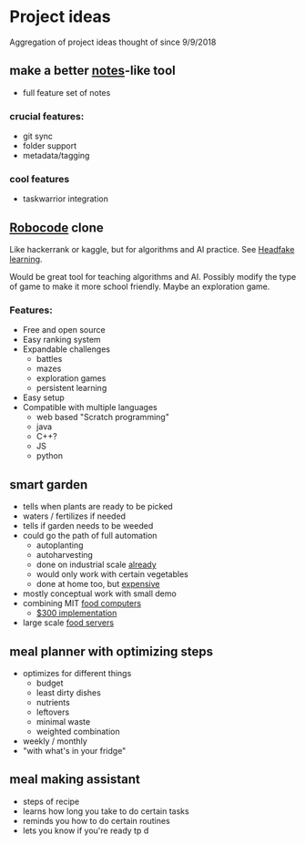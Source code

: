 # Project ideas
Aggregation of project ideas thought of since 9/9/2018


## make a better [notes](https://github.com/pimterry/notes)-like tool
- full feature set of notes

### crucial features:
- git sync
- folder support
- metadata/tagging

### cool features
- taskwarrior integration



## [Robocode](http://robowiki.net/wiki/Robocode) clone
Like hackerrank or kaggle, but for algorithms and AI practice.
See [Headfake learning](learning_activities.md#headfake).

Would be great tool for teaching algorithms and AI. Possibly modify 
the type of game to make it more school friendly. Maybe an exploration
game. 

### Features:
- Free and open source
- Easy ranking system
- Expandable challenges
    - battles
    - mazes
    - exploration games
    - persistent learning
- Easy setup
- Compatible with multiple languages
    - web based "Scratch programming"
    - java
    - C++?
    - JS
    - python



## smart garden
- tells when plants are ready to be picked
- waters / fertilizes if needed
- tells if garden needs to be weeded
- could go the path of full automation
    - autoplanting
    - autoharvesting
    - done on industrial scale [already](https://www.cnn.com/2017/10/07/world/automated-farm-harvest-england/index.html)
    - would only work with certain vegetables
    - done at home too, but [expensive](https://farm.bot/)
- mostly conceptual work with small demo
- combining MIT [food computers](https://wiki.openag.media.mit.edu/personal_food_computers)
    - [$300 implementation](https://forum.openag.media.mit.edu/t/300-food-computer-mvp/2343)
- large scale [food servers](https://www.media.mit.edu/projects/food-server/overview/)


## meal planner with optimizing steps
- optimizes for different things 
    - budget
    - least dirty dishes
    - nutrients
    - leftovers
    - minimal waste
    - weighted combination
- weekly / monthly
- "with what's in your fridge"


## meal making assistant
- steps of recipe
- learns how long you take to do certain tasks
- reminds you how to do certain routines
- lets you know if you're ready tp d
